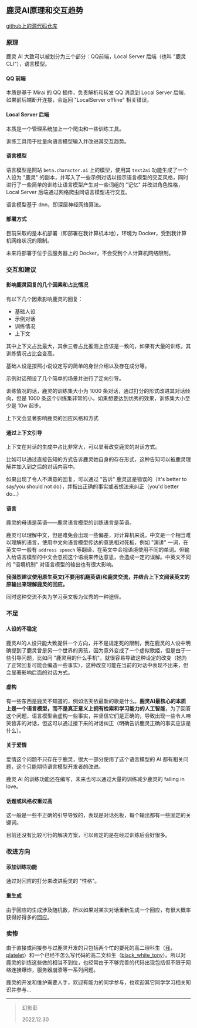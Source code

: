 ## 鹿灵AI原理和交互趋势

[github上的源代码仓库](https://github.com/huan-yp/LuLing)

### 原理

鹿灵 AI 大致可以被划分为三个部分：QQ前端，Local Server 后端（也叫 "鹿灵CLI"），语言模型。

#### QQ 前端

本质是基于 Mirai 的 QQ 插件，负责解析和转发 QQ 消息到 Local Server 后端，如果前后端断开连接，会返回 "LocalServer offline" 相关错误。

#### Local Server 后端

本质是一个管理系统加上一个爬虫和一些训练工具。

训练工具用于批量向语言模型输入并改进其交互趋势。

#### 语言模型

语言模型是网站 `beta.character.ai` 上的模型，使用其 `text2ai` 功能生成了一个人设为 "鹿灵" 的副本，并写入了一些示例对话以指示语言模型的交互风格，同时进行了一些简单的训练让语言模型产生对一些词组的 "记忆" 并改进角色性格，Local Server 后端通过网络爬虫同语言模型进行交互。

语言模型基于 dnn，即深层神经网络算法。

#### 部署方式

目前采取的是本机部署（即部署在我计算机本地），环境为 Docker，受到我计算机网络状况的限制。

未来将部署于位于云服务器上的 Docker，不会受到个人计算机网络限制。

### 交互和建议

#### 影响鹿灵回复的几个因素和占比情况

有以下几个因素影响鹿灵的回复：

- 基础人设
- 示例对话
- 训练情况
- 上下文

其中上下文占比最大，其余三者占比推测上应该是一致的，如果有大量的训练，其训练情况占比会变高。

基础人设是按照小说设定写的简单的身世介绍以及存在成分等。

示例对话预设了几个简单的场景并进行了定向引导。

训练情况的话，鹿灵的训练集大小为 1000 条对话，通过打分的形式改进其对话倾向，但是 1000 条这个训练集非常的小，如果想要达到优秀的效果，训练集大小至少是 10w 起步。

上下文会显著影响鹿灵的回应风格和方式

#### 通过上下文引导

上下文在对话的生成中占比非常大，可以显著改变鹿灵的对话方式。

比如可以通过直接告知的方式告诉鹿灵她自身的存在形式，这种告知可以被鹿灵理解并加入到之后的对话内容中。

如果出现了令人不满意的回复，可以通过 "告诉" 鹿灵这是错误的（It's better to say/you should not do），并指出正确的事实或者想法来纠正（you'd better do...）

#### 语言

鹿灵的母语是英语——鹿灵语言模型的训练语言是英语。

鹿灵可以理解中文，但是难免会出现一些偏差，对计算机来说，中文是一个相当难以理解的语言，使用中文向语言模型传达的意思相对死板，例如 "演讲" 一词，在英文中一般有 `address speech` 等翻译，在英文中会视语境使用不同的单词。但输入给语言模型的中文会忽视这个语境来传达意思，会造成一定的误解。中英文不同的 "语境机制" 对语言模型的输出也有很大影响。

**我强烈建议使用原生英文(不要用机翻英语)和鹿灵交流，并结合上下文阅读英文的原输出来理解鹿灵的回应。**

同时这种交流不失为学习英文极为优秀的一种途径。

### 不足

#### 人设的不稳定

鹿灵AI的人设只能大致提供一个方向，并不是规定死的限制，我在鹿灵的人设中明确提到了鹿灵曾是另一个世界的男孩，因为意外变成了一个虚拟歌姬，但是由于一些引导问题，比如问 "鹿灵用的什么手机"，就很容易导致这种设定的改变（她为了正常回复可能会编造一些事实），这种改变可能在当前的对话中表现不出来，但会显著影响后面的对话方式。

#### 虚构

有一些东西是鹿灵不知道的，例如洛天依最新的歌是什么。**鹿灵AI最核心的本质上是一个语言模型，而不是真正意义上拥有检索和学习能力的人工智能**，为了回答这个问题，语言模型会虚构一些事实，并坚信它们是正确的，导致出现一些令人啼笑皆非的对话，但这可以通过接下来的对话纠正（明确告诉鹿灵正确的事实应该是什么）。

#### 关于爱情

爱情这个问题不只存在于鹿灵，很大一部分使用了这个语言模型的 AI 都有相关问题，这个只能期待语言模型开发者的改进。

鹿灵 AI 的训练功能还在编写，未来也可以通过大量的训练减少鹿灵的 falling in love。

#### 话题或风格权重过高

这一般是一些不正确的引导导致的，表现是对话死板，每个输出都有一些固定的关键词。

目前还没有比较可行的解决方案，可以肯定的是在经过训练后会好很多。

### 改进方向

#### 添加训练功能

通过对回应的打分来改进鹿灵的 "性格"。

#### 重生成

由于回应的生成涉及随机数，所以如果对某次对话重新生成一个回应，有很大概率获得好得多的回应。

### 卖惨

由于直接或间接参与过鹿灵开发的只包括两个忙的要死的高二理科生（[我](huanyp.cn)，[platelet](https://github.com/platelet)）和一个已经不怎么写代码的高二文科生（[black_white_tony](https://github.com/blackwhitetony)）。所以对鹿灵的训练这些做的相当不到位，也经常由于不够完善的代码出现包括但不限于网络连接爆炸，服务器崩溃等一系列问题。

鹿灵的开发和维护需要人手，欢迎有能力的同学参与，也欢迎其它同学学习相关知识并参与...

--------------

> ​                                                                                          				幻影彭	
>
> ​																														 2022.12.30

